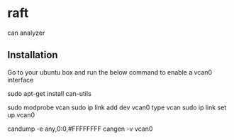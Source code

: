 # raft
can analyzer

## Installation

Go to your ubuntu box and run the below command to enable a vcan0 interface

sudo apt-get install can-utils

sudo modprobe vcan
sudo ip link add dev vcan0 type vcan
sudo ip link set up vcan0

 candump -e  any,0:0,#FFFFFFFF
cangen -v vcan0
